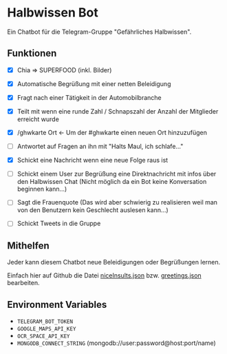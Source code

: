 # Halbwissen Bot

Ein Chatbot für die Telegram-Gruppe "Gefährliches Halbwissen".

## Funktionen
- [x] Chia => SUPERFOOD (inkl. Bilder)
- [x] Automatische Begrüßung mit einer netten Beleidigung
- [x] Fragt nach einer Tätigkeit in der Automobilbranche
- [x] Teilt mit wenn eine runde Zahl / Schnapszahl der Anzahl der Mitglieder erreicht wurde
- [x] /ghwkarte Ort <- Um der #ghwkarte einen neuen Ort hinzuzufügen
- [ ] Antwortet auf Fragen an ihn mit "Halts Maul, ich schlafe..."
- [x] Schickt eine Nachricht wenn eine neue Folge raus ist
- [ ] Schickt einem User zur Begrüßung eine Direktnachricht mit infos über den Halbwissen Chat (Nicht möglich da ein Bot keine Konversation beginnen kann...)
- [ ] Sagt die Frauenquote (Das wird aber schwierig zu realisieren weil man von den Benutzern kein Geschlecht auslesen kann...)
- [ ] Schickt Tweets in die Gruppe


## Mithelfen
Jeder kann diesem Chatbot neue Beleidigungen oder Begrüßungen lernen.

Einfach hier auf Github die Datei 
[niceInsults.json](https://github.com/bahuma/halbwissenbot/edit/master/niceInsults.json)
bzw. [greetings.json](https://github.com/bahuma/halbwissenbot/edit/master/greetings.json)
bearbeiten.

## Environment Variables
- `TELEGRAM_BOT_TOKEN`
- `GOOGLE_MAPS_API_KEY`
- `OCR_SPACE_API_KEY`
- `MONGODB_CONNECT_STRING` (mongodb://user:password@host:port/name)
